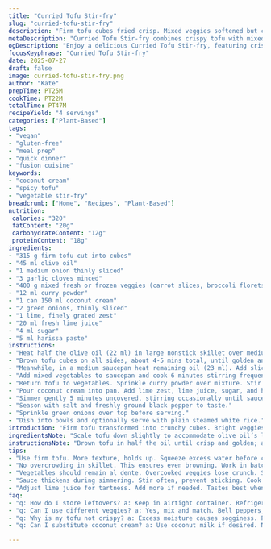 ```yaml
---
title: "Curried Tofu Stir-fry"
slug: "curried-tofu-stir-fry"
description: "Firm tofu cubes fried crisp. Mixed veggies softened but crisp. Curry powder and coconut milk bring heat and creaminess. Lime zest and juice add sharpness. Sambal oelek for a spicy kick. Onion and garlic build base flavors. Cook veggies al dente. Serve with rice if you want. No nuts, gluten, dairy, eggs. Vegan and practical. Quick for dinner or meal prep."
metaDescription: "Curried Tofu Stir-fry combines crispy tofu with mixed veggies and a creamy coconut sauce for a quick vegan meal packed with flavor."
ogDescription: "Enjoy a delicious Curried Tofu Stir-fry, featuring crispy tofu, fresh veggies, and a creamy coconut sauce. Quick and vegan-friendly."
focusKeyphrase: "Curried Tofu Stir-fry"
date: 2025-07-27
draft: false
image: curried-tofu-stir-fry.png
author: "Kate"
prepTime: PT25M
cookTime: PT22M
totalTime: PT47M
recipeYield: "4 servings"
categories: ["Plant-Based"]
tags:
- "vegan"
- "gluten-free"
- "meal prep"
- "quick dinner"
- "fusion cuisine"
keywords:
- "coconut cream"
- "spicy tofu"
- "vegetable stir-fry"
breadcrumb: ["Home", "Recipes", "Plant-Based"]
nutrition: 
 calories: "320"
 fatContent: "20g"
 carbohydrateContent: "12g"
 proteinContent: "18g"
ingredients:
- "315 g firm tofu cut into cubes"
- "45 ml olive oil"
- "1 medium onion thinly sliced"
- "3 garlic cloves minced"
- "400 g mixed fresh or frozen veggies (carrot slices, broccoli florets, cauliflower florets)"
- "12 ml curry powder"
- "1 can 150 ml coconut cream"
- "2 green onions, thinly sliced"
- "1 lime, finely grated zest"
- "20 ml fresh lime juice"
- "4 ml sugar"
- "5 ml harissa paste"
instructions:
- "Heat half the olive oil (22 ml) in large nonstick skillet over medium-high."
- "Brown tofu cubes on all sides, about 4-5 mins total, until golden and crisp. Remove and set aside on plate."
- "Meanwhile, in a medium saucepan heat remaining oil (23 ml). Add sliced onion and garlic. Cook 4 minutes stirring occasionally until softened but not browned."
- "Add mixed vegetables to saucepan and cook 6 minutes stirring frequently to keep veggies slightly firm."
- "Return tofu to vegetables. Sprinkle curry powder over mixture. Stir and cook 2 minutes to bloom spices."
- "Pour coconut cream into pan. Add lime zest, lime juice, sugar, and harissa. Stir to combine evenly."
- "Simmer gently 5 minutes uncovered, stirring occasionally until sauce thickens slightly and vegetables are just tender but still crunchy."
- "Season with salt and freshly ground black pepper to taste."
- "Sprinkle green onions over top before serving."
- "Dish into bowls and optionally serve with plain steamed white rice."
introduction: "Firm tofu transformed into crunchy cubes. Bright veggies sliced and simmered slightly. Curry spice powder coats everything. Tropical notes from coconut cream soften heat. Lime zest and juice slice through richness. Harissa paste amps spicy volume. Garlic and onion soften base flavors. Quick sear on tofu builds texture contrast. Vegetables stay crisp to add bite. All vegan and allergen-friendly, no gluten or dairy. Balanced, colorful, easy. The kind of meal you throw together after work, without fuss. Spices meld gently with coconut, heat lingers just right. Rice optional but recommended. Leftovers reheat good. No long waits, no weird ingredients."
ingredientsNote: "Scale tofu down slightly to accommodate olive oil’s lower smoke point compared to canola, preventing burning. Harissa replaces sambal oelek for a deeper smoky heat. Coconut cream makes sauce thicker and richer than coconut milk. Lime juice reduced a bit to balance sourness with sweetness. Use a colorful mix of vegetables for texture contrast—carrots keep sweet snap, broccoli adds slight bitterness, cauliflower softens slightly but holds shape. Onion and garlic finely minced to meld into sauce without overpowering crisp veggies. Fresh green onions added after cooking for brightness and a slight crunch. Sugar rounds out spicy and sour notes, balancing flavor harmonies."
instructionsNote: "Brown tofu in half the oil until crisp and golden; avoid overcrowding pan for even sear. Transfer tofu out to keep texture. Sauté onion and garlic gently in remaining oil to release aromas without coloring too much. Add veggies next for a gentle cook maintaining al dente quality; avoid overcooking. Curry powder added after tofu returns to skillet to toast slightly and deepen flavors; stir constantly to prevent scorching spices. Pour coconut cream and add lime zest and juice last to preserve fresh citrus taste; simmer uncovered to thicken sauce and intensify flavor melding. Harissa stirred in provides smoky heat contrasting with citrus zing. Salt and pepper season at end so salts don’t dry veggies during cooking. Garnish with green onions freshly sliced to finish. Serve immediately or hold briefly on very low heat."
tips:
- "Use firm tofu. More texture, holds up. Squeeze excess water before cooking. Helps crisp better while frying."
- "No overcrowding in skillet. This ensures even browning. Work in batches if necessary. Crispiness is key."
- "Vegetables should remain al dente. Overcooked veggies lose crunch. Stir frequently to keep them firm and vibrant."
- "Sauce thickens during simmering. Stir often, prevent sticking. Cook uncovered to let moisture escape. Adjust moisture based on preference."
- "Adjust lime juice for tartness. Add more if needed. Tastes best when balanced. Sweet and sour harmony is ideal."
faq:
- "q: How do I store leftovers? a: Keep in airtight container. Refrigerate for 3 days. Reheat gently on stove."
- "q: Can I use different veggies? a: Yes, mix and match. Bell peppers, snap peas work well. Frozen veggies are fine too."
- "q: Why is my tofu not crispy? a: Excess moisture causes sogginess. Press tofu before cooking. Avoid overcrowding pan."
- "q: Can I substitute coconut cream? a: Use coconut milk if desired. Note that sauce will be thinner. Adjust cooking time as needed."

---
```

